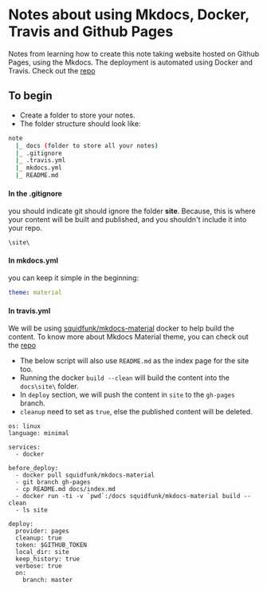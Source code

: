 # Notes about using Mkdocs, Docker, Travis and Github Pages

Notes from learning how to create this note taking website hosted on Github Pages, using the Mkdocs. The deployment is automated using Docker and Travis.
Check out the [repo](https://github.com/aluxh/pen-my-notes)

## To begin

- Create a folder to store your notes.
- The folder structure should look like:

```bash
note
  |_ docs (folder to store all your notes)
  |_ .gitignore
  |_ .travis.yml
  |_ mkdocs.yml
  |_ README.md
```

#### In the .gitignore

you should indicate git should ignore the folder **site**. Because, this is where your content will be built and published, and you shouldn't include it into your repo.

```.gitignore
\site\
```

#### In mkdocs.yml

you can keep it simple in the beginning:

```mkdocs.yml
theme: material
```

#### In travis.yml

We will be using [squidfunk/mkdocs-material](https://hub.docker.com/r/squidfunk/mkdocs-material/) docker to help build the content. To know more about Mkdocs Material theme, you can check out the [repo](https://github.com/squidfunk/mkdocs-material)

- The below script will also use `README.md` as the index page for the site too.
- Running the docker `build --clean` will build the content into the `docs\site\` folder.
- In `deploy` section, we will push the content in `site` to the `gh-pages` branch.
- `cleanup` need to set as `true`, else the published content will be deleted.

```travis
os: linux
language: minimal

services:
  - docker

before_deploy:
  - docker pull squidfunk/mkdocs-material
  - git branch gh-pages
  - cp README.md docs/index.md
  - docker run -ti -v `pwd`:/docs squidfunk/mkdocs-material build --clean
  - ls site

deploy:
  provider: pages
  cleanup: true
  token: $GITHUB_TOKEN
  local_dir: site
  keep_history: true
  verbose: true
  on:
    branch: master
```
